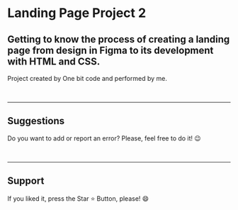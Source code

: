 # Landing Page Project 2

<h2>Getting to know the process of creating a landing page from design in Figma to its development with HTML and CSS.</h2>

<p> Project created by One bit code and performed by me. </p>




<br>
<hr>
<h2> Suggestions </h2>
<p> Do you want to add or report an error? Please, feel free to do it! 😉 </p>

<br>
<hr>
<h2> Support </h2>
<p> If you liked it, press the Star ⭐ Button, please! 😄 </p>
